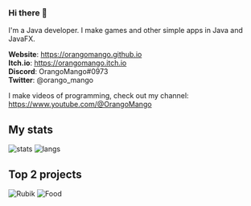 ### Hi there 👋

I'm a Java developer. I make games and other simple apps in Java and JavaFX.

**Website**: https://orangomango.github.io <br />
**Itch.io**: https://orangomango.itch.io <br />
**Discord**: OrangoMango#0973 <br />
**Twitter**: @orango_mango

I make videos of programming, check out my channel: https://www.youtube.com/@OrangoMango

## My stats
![stats](https://github-readme-stats.vercel.app/api?username=OrangoMango&count_private=true&show_icons=true&theme=vue)
![langs](https://github-readme-stats.vercel.app/api/top-langs?username=OrangoMango&hide=html&layout=compact&theme=vue)

## Top 2 projects
![Rubik](https://github-readme-stats.vercel.app/api/pin?username=OrangoMango&repo=RubikCube&show_owner=true&theme=vue)
![Food](https://github-readme-stats.vercel.app/api/pin?username=OrangoMango&repo=FoodDice&show_owner=true&theme=vue)
